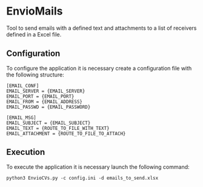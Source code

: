 # EnvioMails

Tool to send emails with a defined text and attachments to a list of receivers defined in a Excel file.

## Configuration

To configure the application it is necessary create a configuration file with the following structure:

```
[EMAIL_CONF]
EMAIL_SERVER = {EMAIL_SERVER}
EMAIL_PORT = {EMAIL_PORT}
EMAIL_FROM = {EMAIL_ADDRESS}
EMAIL_PASSWD = {EMAIL_PASSWORD}

[EMAIL_MSG]
EMAIL_SUBJECT = {EMAIL_SUBJECT}
EMAIL_TEXT = {ROUTE_TO_FILE_WITH_TEXT}
EMAIL_ATTACHMENT = {ROUTE_TO_FILE_TO_ATTACH}
```

## Execution

To execute the application it is necessary launch the following command:

```
python3 EnvioCVs.py -c config.ini -d emails_to_send.xlsx
```

